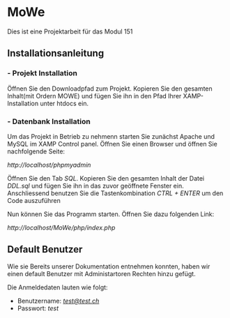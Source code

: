 # MoWe 

Dies ist eine Projektarbeit für das Modul 151

## Installationsanleitung

### - Projekt Installation
Öffnen Sie den Downloadpfad zum Projekt. Kopieren Sie den gesamten Inhalt(mit Ordern MOWE) und fügen Sie ihn in den Pfad Ihrer XAMP-Installation unter htdocs ein.


### - Datenbank Installation
Um das Projekt in Betrieb zu nehmenn starten Sie zunächst Apache und MySQL im XAMP Control panel.
Öffnen Sie einen Browser und öffnen Sie nachfolgende Seite:

*http://localhost/phpmyadmin*

Öffnen Sie den Tab *SQL*.
Kopieren Sie den gesamten Inhalt der Datei *DDL.sql* und fügen Sie ihn in das zuvor geöffnete Fenster ein. Anschliessend benutzen Sie die Tastenkombination *CTRL + ENTER* um den Code auszuführen

Nun können Sie das Programm starten. Öffnen Sie dazu folgenden Link:

*http://localhost/MoWe/php/index.php*

## Default Benutzer
Wie sie Bereits unserer Dokumentation entnehmen konnten, haben wir einen default Benutzer mit Administartoren Rechten hinzu gefügt.

Die Anmeldedaten lauten wie folgt:
 - Benutzername: *test@test.ch*
 - Passwort: *test*